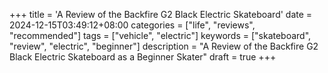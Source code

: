 +++
title = 'A Review of the Backfire G2 Black Electric Skateboard'
date = 2024-12-15T03:49:12+08:00
categories = ["life", "reviews", "recommended"]
tags = ["vehicle", "electric"]
keywords = ["skateboard", "review", "electric", "beginner"]
description = "A Review of the Backfire G2 Black Electric Skateboard as a Beginner Skater"
draft = true
+++

